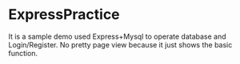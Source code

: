 # ExpressPractice
It is a sample demo used Express+Mysql to operate database and Login/Register.
No pretty page view because it just shows the basic function.
